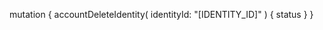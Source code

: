 mutation {
    accountDeleteIdentity(
        identityId: "[IDENTITY_ID]"
    ) {
        status
    }
}
